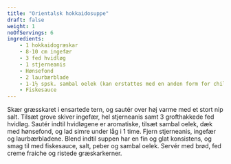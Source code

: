 ```yaml
---
title: "Orientalsk hokkaidosuppe"
draft: false
weight: 1
noOfServings: 6
ingredients:
	- 1 hokkaidogræskar
	- 8-10 cm ingefær
	- 3 fed hvidløg
	- 1 stjerneanis
	- Hønsefond
	- 2 laurbærblade
	- 1-1½ spsk. sambal oelek (kan erstattes med en anden form for chili)
	- Fiskesauce
---
```


Skær græsskaret i ensartede tern, og sautér over høj varme med et stort
nip salt. Tilsæt grove skiver ingefær, hel stjerneanis samt 3
grofthakkede fed hvidløg. Sautér indtil hvidløgene er aromatiske, tilsæt
sambal oelek, dæk med hønsefond, og lad simre under låg i 1 time. Fjern
stjerneanis, ingefær og laurbærbladene. Blend indtil suppen har en fin
og glat konsistens, og smag til med fiskesauce, salt, peber og sambal
oelek. Servér med brød, fed creme fraiche og ristede græskarkerner.

